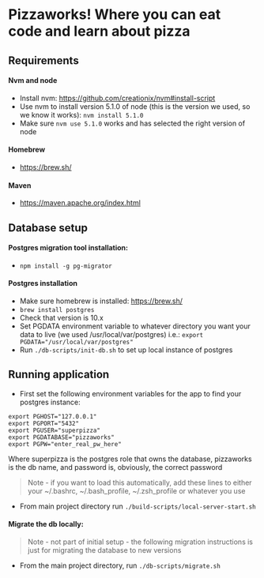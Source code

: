 # Pizzaworks! Where you can eat code and learn about pizza

## Requirements

#### Nvm and node

- Install nvm: https://github.com/creationix/nvm#install-script
- Use nvm to install version 5.1.0 of node (this is the version we used, so we know it 
  works): `nvm install 5.1.0`
- Make sure `nvm use 5.1.0` works and has selected the right version of node

#### Homebrew

- https://brew.sh/

#### Maven

- https://maven.apache.org/index.html

## Database setup

#### Postgres migration tool installation:

- `npm install -g pg-migrator`

#### Postgres installation
- Make sure homebrew is installed: https://brew.sh/
- `brew install postgres`
- Check that version is 10.x
- Set PGDATA environment variable to whatever directory you want your data to live 
  (we used /usr/local/var/postgres) i.e.: `export PGDATA="/usr/local/var/postgres"`
- Run `./db-scripts/init-db.sh` to set up local instance of postgres


## Running application
- First set the following environment variables for the app to find your postgres 
  instance:

```
export PGHOST="127.0.0.1"
export PGPORT="5432"
export PGUSER="superpizza"
export PGDATABASE="pizzaworks"
export PGPW="enter_real_pw_here"
```

Where superpizza is the postgres role that owns the database, pizzaworks is the db name,
and password is, obviously, the correct password

> Note - if you want to load this automatically, add these lines to either your 
  ~/.bashrc, ~/.bash_profile, ~/.zsh_profile or whatever you use

- From main project directory run `./build-scripts/local-server-start.sh`

#### Migrate the db locally:

> Note - not part of initial setup - the following migration instructions is just for 
  migrating the database to new versions

- From the main project directory, run `./db-scripts/migrate.sh`

